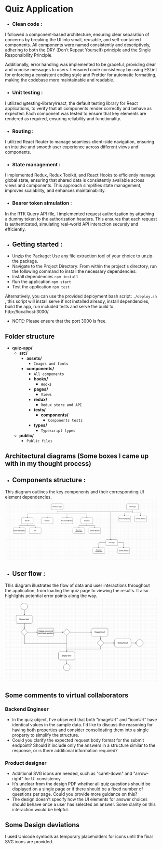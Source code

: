 # Quiz Application

- ### Clean code : 
I followed a component-based architecture, ensuring clear separation of concerns by breaking the UI into small, 
reusable, and self-contained components. All components were named consistently and descriptively, 
adhering to both the DRY (Don't Repeat Yourself) principle and the Single Responsibility Principle.

Additionally, error handling was implemented to be graceful, providing clear and concise messages to users. I ensured 
code consistency by using ESLint for enforcing a consistent coding style and Prettier for automatic formatting, making 
the codebase more maintainable and readable.

- ### Unit testing :
I utilized @testing-library/react, the default testing library for React applications, to verify that all components 
render correctly and behave as expected. Each component was tested to ensure that key elements are rendered as required,
ensuring reliability and functionality.

- ### Routing :
I utilized React Router to manage seamless client-side navigation, ensuring an intuitive and smooth user experience 
across different views and components.

- ### State management :
I implemented Redux, Redux Toolkit, and React Hooks to efficiently manage global state, ensuring that shared data is 
consistently available across views and components. This approach simplifies state management, improves scalability, 
and enhances maintainability.

- ### Bearer token simulation :
In the RTK Query API file, I implemented request authorization by attaching a dummy token to the authorization headers.
This ensures that each request is authenticated, simulating real-world API interaction securely and efficiently.

- ## Getting started :
- Unzip the Package: Use any file extraction tool of your choice to unzip the package.
- Navigate to the Project Directory: From within the project's directory, run the following command to install the 
necessary dependencies:
- Install dependencies ```npm install```
- Run the application ```npm start```
- Test the application ```npm test```

Alternatively, you can use the provided deployment bash script: ```./deploy.sh``` , this script will install serve if not
installed already, install dependencies, build the app, run included tests and serve the build to http://localhost:3000/.
- NOTE: Please ensure that the port 3000 is free.

## Folder structure

- **quiz-app/**
    - **src/**
        - **assets/**
            - `Images and fonts`
        - **components/**
            - `All components`
          - **hooks/**
              - `Hooks`
          - **pages/**
              - `Views`
          - **redux/**
              - `Redux store and API`
          - **tests/**
              - **components/**
                - `Components tests`
          - **types/**
              - `Typescript types`
    - **public/**
        - `Public files`

## Architectural diagrams (Some boxes I came up with in my thought process)

- ## Components structure :
This diagram outlines the key components and their corresponding UI element dependencies.
![Components structure](component-structure.png)

- ## User flow :
This diagram illustrates the flow of data and user interactions throughout the application, from loading the quiz page 
to viewing the results. It also highlights potential error points along the way.
![User flow](user-flow.png)

## Some comments to virtual collaborators

### Backend Engineer
- In the quiz object, I've observed that both "imageUrl" and "iconUrl" have identical values in the sample data. I'd 
like to discuss the reasoning for having both properties and consider consolidating them into a single property to 
simplify the structure.
- Could you clarify the expected request body format for the submit endpoint? Should it include only the answers in a 
structure similar to the response, or is there additional information required?

### Product designer
- Additional SVG icons are needed, such as "caret-down" and "arrow-right" for UI consistency
- It's unclear from the design PDF whether all quiz questions should be displayed on a single page or if there should 
be a fixed number of questions per page. Could you provide more guidance on this?
- The design doesn't specify how the UI elements for answer choices should behave once a user has selected an answer. 
Some clarity on this interaction would be helpful.

## Some Design deviations
I used Unicode symbols as temporary placeholders for icons until the final SVG icons are provided.